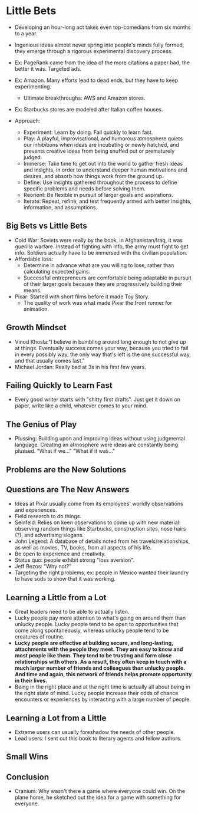 # Little Bets

- Developing an hour-long act takes even top-comedians from six months to a year.
- Ingenious ideas almost never spring into people's minds fully formed, they emerge through a rigorous experimental discovery process.
- Ex: PageRank came from the idea of the more citations a paper had, the better it was. Targeted ads.
- Ex: Amazon. Many efforts lead to dead ends, but they have to keep experimenting.
  - Ultimate breakthroughs: AWS and Amazon stores.
- Ex: Starbucks stores are modeled after Italian coffee houses.

- Approach:
  - Experiment: Learn by doing. Fail quickly to learn fast.
  - Play: A playful, improvisational, and humorous atmosphere quiets our inhibitions when ideas are incubating or newly hatched, and prevents creative ideas from being snuffed out or prematurely judged.
  - Immerse: Take time to get out into the world to gather fresh ideas and insights, in order to understand deeper human motivations and desires, and absorb how things work from the ground up.
  - Define: Use insights gathered throughout the process to define specific problems and needs before solving them.
  - Reorient: Be flexible in pursuit of larger goals and aspirations.
  - Iterate: Repeat, refine, and test frequently armed with better insights, information, and assumptions.

## Big Bets vs Little Bets

- Cold War: Soviets were really by the book, in Afghanistan/Iraq, it was guerilla warfare. Instead of fighting with info, the army must fight to get info. Soldiers actually have to be immersed with the civilian population.
- Affordable loss:
  - Determine in advance what are you willing to lose, rather than calculating expected gains.
  - Successful entrepreneurs are comfortable being adaptable in pursuit of their larger goals because they are progressively building their means.
- Pixar: Started with short films before it made Toy Story.
  - The quality of work was what made Pixar the front runner for animation.

## Growth Mindset

- Vinod Khosla:"I believe in bumbling around long enough to not give up at things. Eventually success comes your way, because you tried to fail in every possibly way, the only way that's left is the one successful way, and that usually comes last."
- Michael Jordan: Really bad at 3s in his first few years.

## Failing Quickly to Learn Fast

- Every good writer starts with "shitty first drafts". Just get it down on paper, write like a child, whatever comes to your mind.

## The Genius of Play

- Plussing: Building upon and improving ideas without using judgmental language. Creating an atmosphere were ideas are constantly being plussed. "What if we..." "What if it was..."

## Problems are the New Solutions

## Questions are The New Answers

- Ideas at Pixar usually come from its employees' worldly observations and experiences.
- Field research to do things.
- Seinfeld: Relies on keen observations to come up with new material: observing random things like Starbucks, construction sites, nose hairs (?), and advertising slogans.
- John Legend: A database of details noted from his travels/relationships, as well as movies, TV, books, from all aspects of his life.
- Be open to experience and creativity.
- Status quo: people exhibit strong "loss aversion".
- Jeff Bezos: "Why not?"
- Targeting the right problems, ex: people in Mexico wanted their laundry to have suds to show that it was working.

## Learning a Little from a Lot

- Great leaders need to be able to actually listen.
- Lucky people pay more attention to what's going on around them than unlucky people. Lucky people tend to be open to opportunities that come along spontaneously, whereas unlucky people tend to be creatures of routine.
- **Lucky people are effective at building secure, and long-lasting, attachments with the people they meet. They are easy to know and most people like them. They tend to be trusting and form close relationships with others. As a result, they often keep in touch with a much larger number of friends and colleagues than unlucky people. And time and again, this network of friends helps promote opportunity in their lives.**
- Being in the right place and at the right time is actually all about being in the right state of mind. Lucky people increase their odds of chance encounters or experiences by interacting with a large number of people.

## Learning a Lot from a Little

- Extreme users can usually foreshadow the needs of other people.
- Lead users: I sent out this book to literary agents and fellow authors.

## Small Wins

## Conclusion

- Cranium: Why wasn't there a game where everyone could win. On the plane home, he sketched out the idea for a game with something for everyone.
